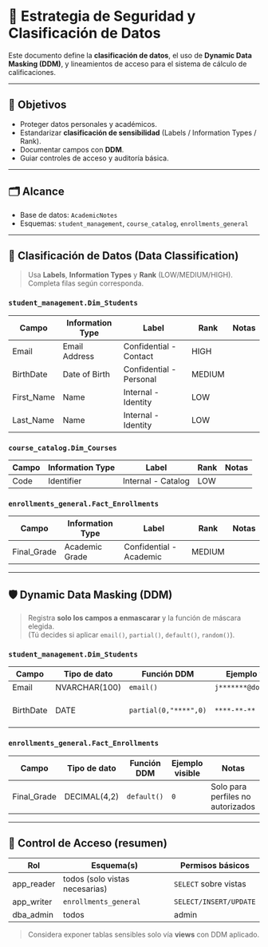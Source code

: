 # 🔐 Estrategia de Seguridad y Clasificación de Datos

Este documento define la **clasificación de datos**, el uso de **Dynamic Data Masking (DDM)**, y lineamientos de acceso para el sistema de cálculo de calificaciones.

---

## 🎯 Objetivos
- Proteger datos personales y académicos.
- Estandarizar **clasificación de sensibilidad** (Labels / Information Types / Rank).
- Documentar campos con **DDM**.
- Guiar controles de acceso y auditoría básica.

---

## 🗂 Alcance
- Base de datos: `AcademicNotes`
- Esquemas: `student_management`, `course_catalog`, `enrollments_general`

---

## 🧭 Clasificación de Datos (Data Classification)

> Usa **Labels**, **Information Types** y **Rank** (LOW/MEDIUM/HIGH).  
> Completa filas según corresponda.

### `student_management.Dim_Students`

| Campo       | Information Type     | Label                      | Rank   | Notas |
|-------------|----------------------|----------------------------|--------|------|
| Email       | Email Address        | Confidential - Contact     | HIGH   |      |
| BirthDate   | Date of Birth        | Confidential - Personal    | MEDIUM |      |
| First_Name  | Name                 | Internal - Identity        | LOW    |      |
| Last_Name   | Name                 | Internal - Identity        | LOW    |      |

### `course_catalog.Dim_Courses`

| Campo  | Information Type | Label                 | Rank | Notas |
|--------|------------------|-----------------------|------|------|
| Code   | Identifier       | Internal - Catalog    | LOW  |      |

### `enrollments_general.Fact_Enrollments`

| Campo         | Information Type | Label                      | Rank   | Notas |
|---------------|------------------|----------------------------|--------|------|
| Final_Grade   | Academic Grade   | Confidential - Academic    | MEDIUM |      |

---

## 🛡️ Dynamic Data Masking (DDM)

> Registra **solo los campos a enmascarar** y la función de máscara elegida.  
> (Tú decides si aplicar `email()`, `partial()`, `default()`, `random()`).

### `student_management.Dim_Students`

| Campo     | Tipo de dato   | Función DDM          | Ejemplo visible         | Notas |
|-----------|----------------|----------------------|-------------------------|------|
| Email     | NVARCHAR(100)  | `email()`            | `j*******@dominio.com`  |      |
| BirthDate | DATE           | `partial(0,"****",0)`| `****-**-**`            | Alternativa: sin DDM si no aplica |

### `enrollments_general.Fact_Enrollments`

| Campo       | Tipo de dato  | Función DDM           | Ejemplo visible | Notas |
|-------------|---------------|-----------------------|-----------------|------|
| Final_Grade | DECIMAL(4,2)  | `default()`           | `0`             | Solo para perfiles no autorizados |

---

## 🔑 Control de Acceso (resumen)

| Rol          | Esquema(s)                          | Permisos básicos          |
|--------------|-------------------------------------|---------------------------|
| app_reader   | todos (solo vistas necesarias)      | `SELECT` sobre vistas     |
| app_writer   | `enrollments_general`               | `SELECT/INSERT/UPDATE`    |
| dba_admin    | todos                                | admin                     |

> Considera exponer tablas sensibles solo vía **views** con DDM aplicado.